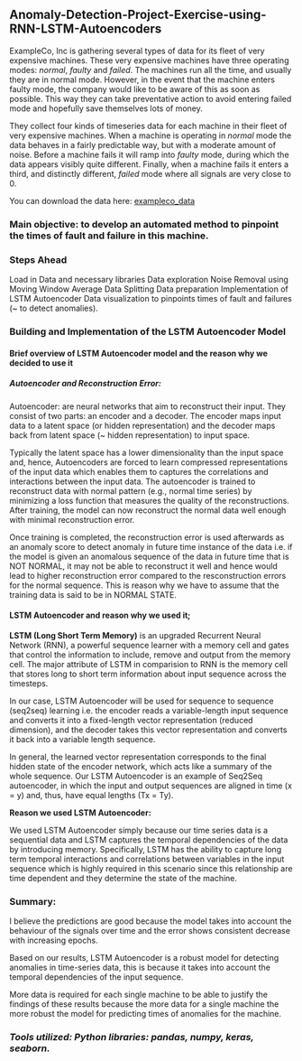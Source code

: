 ## Anomaly-Detection-Project-Exercise-using-RNN-LSTM-Autoencoders

ExampleCo, Inc is gathering several types of data for its fleet of very expensive machines.  These very expensive machines have three operating modes: *normal*, *faulty* and *failed*.   The machines run all the time, and usually they are in normal mode.  However, in the event that the machine enters faulty mode, the company would like to be aware of this as soon as possible.  This way they can take preventative action to avoid entering failed mode and hopefully save themselves lots of money.

They collect four kinds of timeseries data for each machine in their fleet of very expensive machines.  When a machine is operating in *normal* mode the data behaves in a fairly predictable way, but with a moderate amount of noise.  Before a machine fails it will ramp into *faulty* mode, during which the data appears visibly quite different.  Finally, when a machine fails it enters a third, and distinctly different, *failed* mode where all signals are very close to 0.

You can download the data here: [exampleco_data](https://drive.google.com/open?id=1b12u6rzkG1AxB6wLGl7IBVoaoSoZLHNR)

### Main objective: to develop an automated method to pinpoint the times of fault and failure in this machine.  


### Steps Ahead
Load in Data and necessary libraries
Data exploration
Noise Removal using Moving Window Average
Data Splitting
Data preparation
Implementation of LSTM Autoencoder
Data visualization to pinpoints times of fault and failures (~ to detect anomalies).


### Building and Implementation of the LSTM Autoencoder Model
#### Brief overview of LSTM Autoencoder model and the reason why we decided to use it
##### Autoencoder and Reconstruction Error:


Autoencoder: are neural networks that aim to reconstruct their input. They consist of two parts: an encoder and a decoder. The encoder maps input data to a latent space (or hidden representation) and the decoder maps back from latent space (~ hidden representation) to input space.

Typically the latent space has a lower dimensionality than the input space and, hence, Autoencoders are forced to learn compressed representations of the input data which enables them to captures the correlations and interactions between the input data.
The autoencoder is trained to reconstruct data with normal pattern (e.g., normal time series) by minimizing a loss function that measures the quality of the reconstructions. After training, the model can now reconstruct the normal data well enough with minimal reconstruction error.

Once training is completed, the reconstruction error is used afterwards as an anomaly score to detect anomaly in future time instance of the data i.e. if the model is given an anomalous sequence of the data in future time that is NOT NORMAL, it may not be able to reconstruct it well and hence would lead to higher reconstruction error compared to the resconstruction errors for the normal sequence. This is reason why we have to assume that the training data is said to be in NORMAL STATE.


#### LSTM Autoencoder and reason why we used it;


**LSTM (Long Short Term Memory)** is an upgraded Recurrent Neural Network (RNN), a powerful sequence learner with a memory cell and gates that control the information to include, remove and output from the memory cell. The major attribute of LSTM in comparision to RNN is the memory cell that stores long to short term information about input sequence across the timesteps.


In our case, LSTM Autoencoder will be used for sequence to sequence (seq2seq) learning i.e. the encoder reads a variable-length input sequence and converts it into a fixed-length vector representation (reduced dimension), and the decoder takes this vector representation and converts it back into a variable length sequence.


In general, the learned vector representation corresponds to the final hidden state of the encoder network, which acts like a summary of the whole sequence. Our LSTM Autoencoder is an example of Seq2Seq autoencoder, in which the input and output sequences are aligned in time (x = y) and, thus, have equal lengths (Tx = Ty).


**Reason we used LSTM Autoencoder:**


We used LSTM Autoencoder simply because our time series data is a sequential data and LSTM captures the temporal dependencies of the data by introducing memory.
Specifically, LSTM has the ability to capture long term temporal interactions and correlations between variables in the input sequence which is highly required in this scenario since this relationship are time dependent and they determine the state of the machine.





### Summary:

I believe the predictions are good because the model takes into account the behaviour of the signals over time and the error shows consistent decrease with increasing epochs.

Based on our results, LSTM Autoencoder is a robust model for detecting anomalies in time-series data, this is because it takes into account the temporal dependencies of the input sequence.

More data is required for each single machine to be able to justify the findings of these results because the more data for a single machine the more robust the model for predicting times of anomalies for the machine.



### ***Tools utilized: Python libraries: pandas, numpy, keras, seaborn.***
